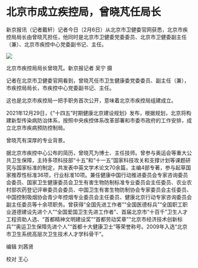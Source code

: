 # 北京市成立疾控局，曾晓芃任局长

新京报讯（记者戴轩）记者今日（2月6日）从北京市卫健委官网获悉，北京市疾控局局长由曾晓芃担任，他同时是北京市卫健委党委委员、北京市卫健委副主任（兼）、北京市疾控中心党委副书记、主任。

![](https://inews.gtimg.com/newsapp_bt/0/15646715346/1000)

北京市疾控局局长曾晓芃。新京报记者 吴宁 摄

记者在北京市卫健委官网看到，曾晓芃任市卫生健康委党委委员、副主任（兼），市疾控局局长，市疾控中心党委副书记、主任。

这也是北京市疾控局一把手职务首次公开，意味着北京市疾控局组建成立。

2021年12月29日，《“十四五”时期健康北京建设规划》发布，根据规划，北京将构建新型传染病防治体系，按照中央疾控体系改革部署和市委市政府的工作安排，成立北京市疾病预防控制局。

曾晓芃有深厚的专业背景。

据北京市疾控中心公布的简历，曾晓芃为博士、主任技师。曾参与奥运会等重大公共卫生保障，主持多项科技部“十五”和“十一五”国家科技攻关和支撑计划等课题研究与国家标准的制定，共发表中英文学术论文70余篇，主编4部专著，参与起草国家推荐性标准36项，行业标准10项。兼任健康中国行动推进委员会专家咨询委员会委员、国家卫生健康委员会卫生有害生物防制标准专业委员会主任委员、农业农村部农药登记评审委员会委员、中国卫生有害生物防制协会专家委员会主任委员、中国控制吸烟协会青少年控烟专业委员会主任委员、健康北京行动专家咨询委员会副主任委员等十余项职务。曾获得“全国先进工作者”“全国医德标兵”“全国职工职业道德建设先进个人”“全国爱国卫生先进工作者”、首届北京市“十百千”卫生人才工程资助人选、“首都精神文明建设奖”“首都劳动奖章”“北京市经济技术创新标兵”“奥运卫生保障先进个人”“首都十大健康卫士”等荣誉称号。2009年入选“北京市卫生系统高层次卫生技术人才学科骨干”。

编辑 刘茜贤

校对 王心

